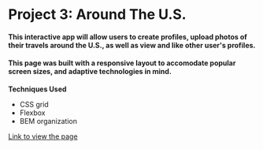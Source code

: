 # Project 3: Around The U.S.

#### This interactive app will allow users to create profiles, upload photos of their travels around the U.S., as well as view and like other user's profiles.

#### This page was built with a responsive layout to accomodate popular screen sizes, and adaptive technologies in mind.

**Techniques Used**

- CSS grid
- Flexbox
- BEM organization

[Link to view the page](https://www.figma.com/file/ii4xxsJ0ghevUOcssTlHZv/Sprint-3%3A-Around-the-US?node-id=0%3A1)
